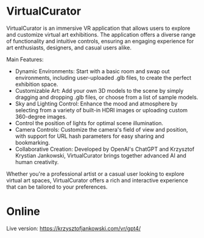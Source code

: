 # VirtualCurator

VirtualCurator is an immersive VR application that allows users to explore and customize virtual art exhibitions. The application offers a diverse range of functionality and intuitive controls, ensuring an engaging experience for art enthusiasts, designers, and casual users alike.

Main Features:

* Dynamic Environments: Start with a basic room and swap out environments, including user-uploaded .glb files, to create the perfect exhibition space.
* Customizable Art: Add your own 3D models to the scene by simply dragging and dropping .glb files, or choose from a list of sample models.
* Sky and Lighting Control: Enhance the mood and atmosphere by selecting from a variety of built-in HDRI images or uploading custom 360-degree images.
* Control the position of lights for optimal scene illumination.
* Camera Controls: Customize the camera's field of view and position, with support for URL hash parameters for easy sharing and bookmarking.
* Collaborative Creation: Developed by OpenAI's ChatGPT and Krzysztof Krystian Jankowski, VirtualCurator brings together advanced AI and human creativity.

Whether you're a professional artist or a casual user looking to explore virtual art spaces, VirtualCurator offers a rich and interactive experience that can be tailored to your preferences.

# Online
Live version: https://krzysztofjankowski.com/vr/gpt4/
